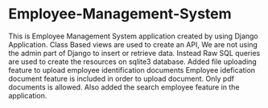 # Employee-Management-System
This is Employee Management System application created by using Django Application. 
Class Based views are used to create an API,
We are not using the admin part of Django to insert or retrieve data.
Instead Raw SQL queries are used to create  the resources on sqlite3 database.
Added file uploading feature to upload employee identification documents
Employee idefication document feature is included in order to upload document.
Only pdf documents is allowed.
Also added the search employee feature in the application.


